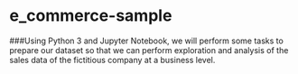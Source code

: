 # e_commerce-sample

###Using Python 3 and Jupyter Notebook, we will perform some tasks to prepare our dataset so that we can perform exploration and analysis of the sales data of the fictitious company at a business level.
